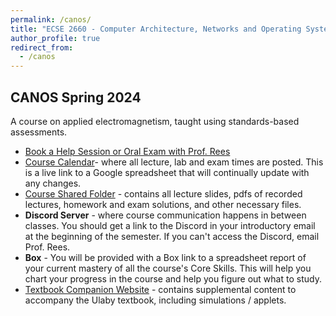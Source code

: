 ```yaml
---
permalink: /canos/
title: "ECSE 2660 - Computer Architecture, Networks and Operating Systems"
author_profile: true
redirect_from: 
  - /canos
---
```


## CANOS Spring 2024

A course on applied electromagnetism, taught using standards-based assessments.

* [Book a Help Session or Oral Exam with Prof. Rees](https://calendly.com/reesj3/help-session-oral-exam)
* [Course Calendar](https://docs.google.com/spreadsheets/d/18FK5ADgI3jY0-l6Gaq4C-aBn5ZRL7ux0PgevTzNlnSs/edit?usp=sharing)- where all lecture, lab and exam times are posted.  This is a live link to a Google spreadsheet that will continually update with any changes.
* [Course Shared Folder](https://u.pcloud.link/publink/show?code=kZ9mak0ZinA9oxqwzeYFw5wohymoj4z4H4Fk) - contains all lecture slides, pdfs of recorded lectures, homework and exam solutions, and other necessary files.
* **Discord Server** - where course communication happens in between classes.  You should get a link to the Discord in your introductory email at the beginning of the semester.  If you can't access the Discord, email Prof. Rees.
* **Box** - You will be provided with a Box link to a spreadsheet report of your current mastery of all the course's Core Skills. This will help you chart your progress in the course and help you figure out what to study.
* [Textbook Companion Website](https://em8e.eecs.umich.edu/) - contains supplemental content to accompany the Ulaby textbook, including simulations / applets.
